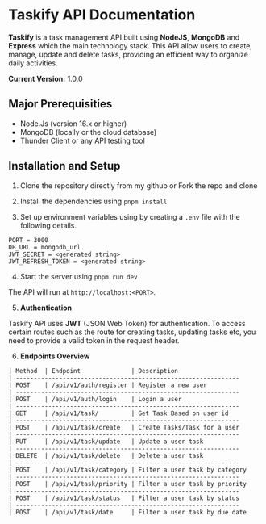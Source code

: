 # Taskify API Documentation

**Taskify** is a task management API built using **NodeJS**, **MongoDB** and **Express** which the main technology stack. This API allow users to create, manage, update and delete tasks, providing an efficient way to organize daily activities.

**Current Version:** 1.0.0

## Major Prerequisities

- Node.Js (version 16.x or higher)
- MongoDB (locally or the cloud database)
- Thunder Client or any API testing tool

## Installation and Setup

1. Clone the repository directly from my github
   or Fork the repo and clone

2. Install the dependencies using `pnpm install`

3. Set up environment variables using by creating a `.env` file with the following details.

```env
PORT = 3000
DB_URL = mongodb_url
JWT_SECRET = <generated string>
JWT_REFRESH_TOKEN = <generated string>
```

4. Start the server using `pnpm run dev`

The API will run at `http://localhost:<PORT>`.

5. **Authentication**

Taskify API uses **JWT** (JSON Web Token) for authentication. To access certain routes such as the route for creating tasks, updating tasks etc, you need to provide a valid token in the request header.

6. **Endpoints Overview**

```
| Method  | Endpoint              | Description
| --------------------------------------------------------------
| POST    | /api/v1/auth/register | Register a new user
| --------------------------------------------------------------
| POST    | /api/v1/auth/login    | Login a user
| --------------------------------------------------------------
| GET     | /api/v1/task/         | Get Task Based on user id
| --------------------------------------------------------------
| POST    | /api/v1/task/create   | Create Tasks/Task for a user
| --------------------------------------------------------------
| PUT     | /api/v1/task/update   | Update a user task
| --------------------------------------------------------------
| DELETE  | /api/v1/task/delete   | Delete a user task
| --------------------------------------------------------------
| POST    | /api/v1/task/category | Filter a user task by category
| --------------------------------------------------------------
| POST    | /api/v1/task/priority | Filter a user task by priority
| --------------------------------------------------------------
| POST    | /api/v1/task/status   | Filter a user task by status
| --------------------------------------------------------------
| POST    | /api/v1/task/date     | Filter a user task by due date

```
